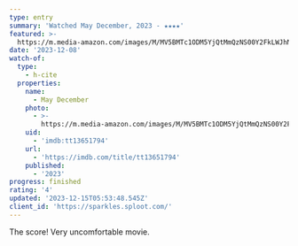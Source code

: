 ```yaml
---
type: entry
summary: 'Watched May December, 2023 - ★★★★'
featured: >-
  https://m.media-amazon.com/images/M/MV5BMTc1ODM5YjQtMmQzNS00Y2FkLWJhNTgtYTE5ZDY0NjQyNmRjXkEyXkFqcGdeQXVyMTY3ODE5NTY1._V1_SX300.jpg
date: '2023-12-08'
watch-of:
  type:
    - h-cite
  properties:
    name:
      - May December
    photo:
      - >-
        https://m.media-amazon.com/images/M/MV5BMTc1ODM5YjQtMmQzNS00Y2FkLWJhNTgtYTE5ZDY0NjQyNmRjXkEyXkFqcGdeQXVyMTY3ODE5NTY1._V1_SX300.jpg
    uid:
      - 'imdb:tt13651794'
    url:
      - 'https://imdb.com/title/tt13651794'
    published:
      - '2023'
progress: finished
rating: '4'
updated: '2023-12-15T05:53:48.545Z'
client_id: 'https://sparkles.sploot.com/'
---
```

The score! Very uncomfortable movie.
